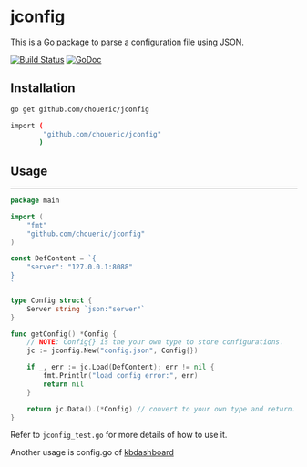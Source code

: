 # jconfig

This is a Go package to parse a configuration file using JSON.

[![Build Status](https://travis-ci.org/choueric/jconfig.svg?branch=master)](https://travis-ci.org/choueric/jconfig)
[![GoDoc](https://godoc.org/github.com/choueric/jconfig?status.svg)](https://godoc.org/github.com/choueric/jconfig)

## Installation

```sh
go get github.com/choueric/jconfig

import (
		"github.com/choueric/jconfig"
	   )
```

## Usage
-----

```go
package main

import (
	"fmt"
	"github.com/choueric/jconfig"
)

const DefContent = `{
	"server": "127.0.0.1:8088"
}
`

type Config struct {
	Server string `json:"server"`
}

func getConfig() *Config {
	// NOTE: Config{} is the your own type to store configurations.
	jc := jconfig.New("config.json", Config{}) 

	if _, err := jc.Load(DefContent); err != nil {
		fmt.Println("load config error:", err)
		return nil
	}

	return jc.Data().(*Config) // convert to your own type and return.
}
```

Refer to `jconfig_test.go` for more details of how to use it.

Another usage is config.go of [kbdashboard](https://github.com/choueric/kernelBuildDashboard.git)
